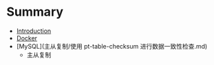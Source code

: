 # Summary

* [Introduction](README.md)
* [Docker](Mesos.md)
* [MySQL](主从复制/使用 pt-table-checksum 进行数据一致性检查.md)
   * 主从复制

